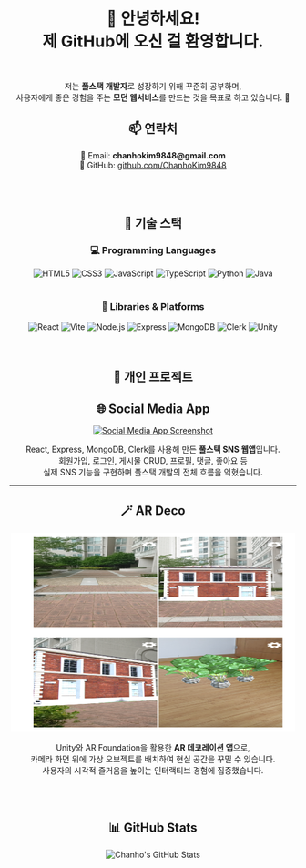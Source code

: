 <h1 align="center">👋 안녕하세요! <br>제 GitHub에 오신 걸 환영합니다.</h1>

<br>

<p align="center">
  저는 <b>풀스택 개발자</b>로 성장하기 위해 꾸준히 공부하며, <br>
  사용자에게 좋은 경험을 주는 <b>모던 웹서비스</b>를 만드는 것을 목표로 하고 있습니다. 🌱
</p>
<h2 align="center">📫 연락처</h2>

<p align="center">
  💌 Email: <b>chanhokim9848@gmail.com</b><br>
  🔗 GitHub: <a href="https://github.com/ChanhoKim9848" target="_blank">github.com/ChanhoKim9848</a>
</p>

<br>
<br>

<h2 align="center">🧠 기술 스택</h2>

<h3 align="center">💻 Programming Languages</h3>
<div align="center">
  <img alt="HTML5" src="https://img.shields.io/badge/html5-%23E34F26.svg?style=for-the-badge&logo=html5&logoColor=white"/>
  <img alt="CSS3" src="https://img.shields.io/badge/css3-%231572B6.svg?style=for-the-badge&logo=css3&logoColor=white"/>
  <img alt="JavaScript" src="https://img.shields.io/badge/javascript-%23323330.svg?style=for-the-badge&logo=javascript&logoColor=%23F7DF1E"/>
  <img alt="TypeScript" src="https://img.shields.io/badge/typescript-%23007ACC.svg?style=for-the-badge&logo=typescript&logoColor=white"/>
  <img alt="Python" src="https://img.shields.io/badge/python-3670A0?style=for-the-badge&logo=python&logoColor=ffdd54"/>
  <img alt="Java" src="https://img.shields.io/badge/java-%23ED8B00.svg?style=for-the-badge&logo=java&logoColor=white"/>
</div>

<br>

<h3 align="center">🧰 Libraries & Platforms</h3>
<div align="center">
  <img alt="React" src="https://img.shields.io/badge/react-%2320232a.svg?style=for-the-badge&logo=react&logoColor=%2361DAFB"/>
  <img alt="Vite" src="https://img.shields.io/badge/Vite-%23646CFF.svg?style=for-the-badge&logo=vite&logoColor=white"/>
  <img alt="Node.js" src="https://img.shields.io/badge/node.js-339933?style=for-the-badge&logo=nodedotjs&logoColor=white"/>
  <img alt="Express" src="https://img.shields.io/badge/express.js-%23404d59.svg?style=for-the-badge&logo=express&logoColor=%2361DAFB"/>
  <img alt="MongoDB" src="https://img.shields.io/badge/mongodb-%2347A248.svg?style=for-the-badge&logo=mongodb&logoColor=white"/>
  <img alt="Clerk" src="https://img.shields.io/badge/Clerk-%2302569B.svg?style=for-the-badge&logoColor=white"/>
  <img alt="Unity" src="https://img.shields.io/badge/unity-%23000000.svg?style=for-the-badge&logo=unity&logoColor=white"/>
</div>

<br>
<br>

<h2 align="center">🚀 개인 프로젝트</h2>

<h2 align="center">🌐 Social Media App </h2>
<div align="center">
  <a href="https://github.com/ChanhoKim9848/social-media-app" target="_blank">
    <img src="https://github.com/ChanhoKim9848/social-media-app/blob/main/src/assets/BENCHMARKING3.png?raw=true" alt="Social Media App Screenshot" width="500" height="350"/>
  </a>
</div>
<p align="center">
  React, Express, MongoDB, Clerk를 사용해 만든 <b>풀스택 SNS 웹앱</b>입니다.<br>
  회원가입, 로그인, 게시물 CRUD, 프로필, 댓글, 좋아요 등<br>
  실제 SNS 기능을 구현하며 풀스택 개발의 전체 흐름을 익혔습니다.
</p>

---
<h2 align="center">🪄 AR Deco   </h2>

<div align="center">
  <a href="https://github.com/ChanhoKim9848/ar-deco" target="_blank">
    <img src="https://github.com/ChanhoKim9848/ARDECO-uni-project/blob/main/imgs/object-placement.png" alt="AR Deco Screenshot" width="500" height="350"/>
  </a>
</div>
<p align="center">
  Unity와 AR Foundation을 활용한 <b>AR 데코레이션 앱</b>으로,<br>
  카메라 화면 위에 가상 오브젝트를 배치하여 현실 공간을 꾸밀 수 있습니다.<br>
  사용자의 시각적 즐거움을 높이는 인터랙티브 경험에 집중했습니다.
</p>

<br>
<br>

<h2 align="center">📊 GitHub Stats</h2>

<p align="center">
  <img src="https://github-readme-stats.vercel.app/api?username=chanhokim9848&show_icons=true&theme=radical" alt="Chanho's GitHub Stats" />
</p>

<br>

